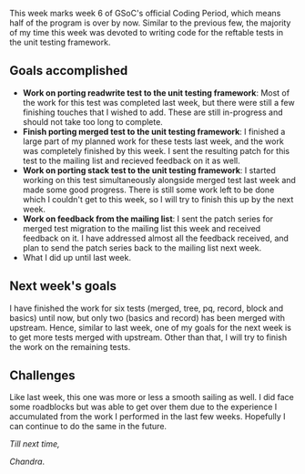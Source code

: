 This week marks week 6 of GSoC's official Coding Period, which means half of the program is over by now. Similar to the previous few, the majority of my time this week was devoted to writing code for the reftable tests in the unit testing framework.

## Goals accomplished
- **Work on porting readwrite test to the unit testing framework**: Most of the work for this test was completed last week, but there were still a few finishing touches that I wished to add. These are still in-progress and should not take too long to complete.
- **Finish porting merged test to the unit testing framework**: I finished a large part of my planned work for these tests last week, and the work was completely finished by this week. I sent the resulting patch for this test to the mailing list and recieved feedback on it as well.
- **Work on porting stack test to the unit testing framework**: I started working on this test simultaneously alongside merged test last week and made some good progress. There is still some work left to be done which I couldn't get to this week, so I will try to finish this up by the next week.
- **Work on feedback from the mailing list**: I sent the patch series for merged test migration to the mailing list this week and received feedback on it. I have addressed almost all the feedback received, and plan to send the patch series back to the mailing list next week.
- What I did up until last week.

## Next week's goals
I have finished the work for six tests (merged, tree, pq, record, block and basics) until now, but only two (basics and record) has been merged with upstream. Hence, similar to last week, one of my goals for the next week is to get more tests merged with upstream. Other than that, I will try to finish the work on the remaining tests.

## Challenges
Like last week, this one was more or less a smooth sailing as well. I did face some roadblocks but was able to get over them due to the experience I accumulated from the work I performed in the last few weeks. Hopefully I can continue to do the same in the future.

_Till next time,_

_Chandra_.
